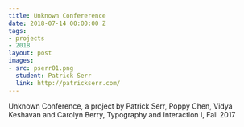 ```yaml
---
title: Unknown Confererence
date: 2018-07-14 00:00:00 Z
tags:
- projects
- 2018
layout: post
images:
- src: pserr01.png
  student: Patrick Serr
  link: http://patrickserr.com/
---
```


Unknown Conference, a project by Patrick Serr, Poppy Chen, Vidya Keshavan and Carolyn Berry, Typography and Interaction I, Fall 2017
